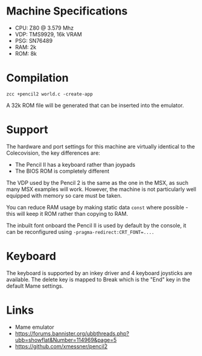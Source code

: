 # Machine Specifications

* CPU: Z80 @ 3.579 Mhz
* VDP: TMS9929, 16k VRAM
* PSG: SN76489
* RAM: 2k 
* ROM: 8k

# Compilation

    zcc +pencil2 world.c -create-app

A 32k ROM file will be generated that can be inserted into the emulator.

# Support

The hardware and port settings for this machine are virtually identical to the Colecovision, the key differences are:

- The Pencil II has a keyboard rather than joypads
- The BIOS ROM is completely different

The VDP used by the Pencil 2 is the same as the one in the MSX, as such many MSX examples will work. However, the machine is not particularly well equipped with memory so care must be taken.

You can reduce RAM usage by making static data `const` where possible - this will keep it ROM rather than copying to RAM.

The inbuilt font onboard the Pencil II is used by default by the console, it can be reconfigured using `-pragma-redirect:CRT_FONT=....`

# Keyboard

The keyboard is supported by an inkey driver and 4 keyboard joysticks are available. The delete key is mapped to Break which is the "End" key in the default Mame settings.

# Links

* Mame emulator
* https://forums.bannister.org/ubbthreads.php?ubb=showflat&Number=114969&page=5
* https://github.com/xmessner/pencil2